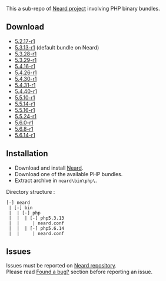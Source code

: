 This a sub-repo of [Neard project](https://github.com/crazy-max/neard) involving PHP binary bundles.

## Download

* [5.2.17-r1](https://github.com/crazy-max/neard-bin-php/releases/download/r1/neard-php-5.2.17-r1.zip)
* [5.3.13-r1](https://github.com/crazy-max/neard-bin-php/releases/download/r1/neard-php-5.3.13-r1.zip) (default bundle on Neard)
* [5.3.28-r1](https://github.com/crazy-max/neard-bin-php/releases/download/r1/neard-php-5.3.28-r1.zip)
* [5.3.29-r1](https://github.com/crazy-max/neard-bin-php/releases/download/r1/neard-php-5.3.29-r1.zip)
* [5.4.16-r1](https://github.com/crazy-max/neard-bin-php/releases/download/r1/neard-php-5.4.16-r1.zip)
* [5.4.26-r1](https://github.com/crazy-max/neard-bin-php/releases/download/r1/neard-php-5.4.26-r1.zip)
* [5.4.30-r1](https://github.com/crazy-max/neard-bin-php/releases/download/r1/neard-php-5.4.30-r1.zip)
* [5.4.31-r1](https://github.com/crazy-max/neard-bin-php/releases/download/r1/neard-php-5.4.31-r1.zip)
* [5.4.40-r1](https://github.com/crazy-max/neard-bin-php/releases/download/r1/neard-php-5.4.40-r1.zip)
* [5.5.10-r1](https://github.com/crazy-max/neard-bin-php/releases/download/r1/neard-php-5.5.10-r1.zip)
* [5.5.14-r1](https://github.com/crazy-max/neard-bin-php/releases/download/r1/neard-php-5.5.14-r1.zip)
* [5.5.16-r1](https://github.com/crazy-max/neard-bin-php/releases/download/r1/neard-php-5.5.16-r1.zip)
* [5.5.24-r1](https://github.com/crazy-max/neard-bin-php/releases/download/r1/neard-php-5.5.24-r1.zip)
* [5.6.0-r1](https://github.com/crazy-max/neard-bin-php/releases/download/r1/neard-php-5.6.0-r1.zip)
* [5.6.8-r1](https://github.com/crazy-max/neard-bin-php/releases/download/r1/neard-php-5.6.8-r1.zip)
* [5.6.14-r1](https://github.com/crazy-max/neard-bin-php/releases/download/r1/neard-php-5.6.14-r1.zip)

## Installation

* Download and install [Neard](https://github.com/crazy-max/neard).
* Download one of the available PHP bundles.
* Extract archive in `neard\bin\php\`.

Directory structure :
```
[-] neard
 | [-] bin
 |  | [-] php
 |  |  | [-] php5.3.13
 |  |     | neard.conf
 |  |  | [-] php5.6.14
 |  |     | neard.conf
 ```

## Issues

Issues must be reported on [Neard repository](https://github.com/crazy-max/neard/issues).<br />
Please read [Found a bug?](https://github.com/crazy-max/neard#found-a-bug) section before reporting an issue.
